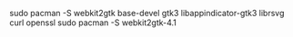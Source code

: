 sudo pacman -S webkit2gtk base-devel gtk3 libappindicator-gtk3 librsvg curl openssl
sudo pacman -S webkit2gtk-4.1
